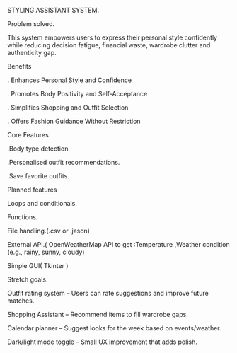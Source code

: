 STYLING ASSISTANT SYSTEM.

Problem solved.

This system empowers users to express their personal style confidently while reducing decision fatigue, financial waste, wardrobe clutter and authenticity gap.

Benefits

. Enhances Personal Style and Confidence

. Promotes Body Positivity and Self-Acceptance

. Simplifies Shopping and Outfit Selection

. Offers Fashion Guidance Without Restriction

Core Features

.Body type detection

.Personalised outfit recommendations.

.Save favorite outfits.


Planned features



Loops and conditionals.

Functions.

File handling.(.csv or .jason)

External API.( OpenWeatherMap API to get :Temperature ,Weather condition (e.g., rainy, sunny, cloudy)

Simple GUI( Tkinter )

Stretch goals.

Outfit rating system – Users can rate suggestions and improve future matches.

Shopping Assistant – Recommend items to fill wardrobe gaps.

Calendar planner – Suggest looks for the week based on events/weather.

Dark/light mode toggle – Small UX improvement that adds polish.



